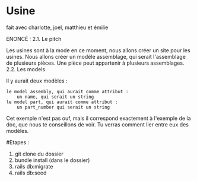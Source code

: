 # Usine

fait avec charlotte, joel, matthieu et émilie


ENONCÉ :
2.1. Le pitch

Les usines sont à la mode en ce moment, nous allons créer un site pour les usines. Nous allons créer un modèle assemblage, qui serait l'assemblage de plusieurs pièces. Une pièce peut appartenir à plusieurs assemblages.
2.2. Les models

Il y aurait deux modèles :

    le model assembly, qui aurait comme attribut :
        un name, qui serait un string
    le model part, qui aurait comme attribut :
        un part_number qui serait un string

Cet exemple n'est pas ouf, mais il correspond exactement à l'exemple de la doc, que nous te conseillons de voir. Tu verras comment lier entre eux des modèles.

#Etapes :
1) git clone du dossier
2) bundle install (dans le dossier)
3) rails db:migrate
4) rails db:seed
